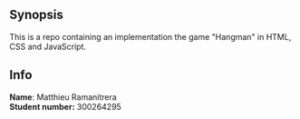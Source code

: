 ## Synopsis

This is a repo containing an implementation the game "Hangman" in HTML, CSS and JavaScript.

## Info

**Name**: Matthieu Ramanitrera  
**Student number:** 300264295